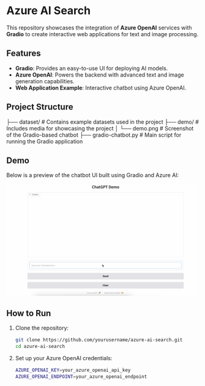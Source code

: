 # Azure AI Search

This repository showcases the integration of **Azure OpenAI** services with **Gradio** to create interactive web applications for text and image processing.

## Features
- **Gradio**: Provides an easy-to-use UI for deploying AI models.
- **Azure OpenAI**: Powers the backend with advanced text and image generation capabilities.
- **Web Application Example**: Interactive chatbot using Azure OpenAI.

## Project Structure
├── dataset/           # Contains example datasets used in the project
├── demo/              # Includes media for showcasing the project
│   └── demo.png       # Screenshot of the Gradio-based chatbot
├── gradio-chatbot.py  # Main script for running the Gradio application


## Demo
Below is a preview of the chatbot UI built using Gradio and Azure AI:

![Demo Screenshot](demo/demo.png)

## How to Run
1. Clone the repository:
   ```bash
   git clone https://github.com/yourusername/azure-ai-search.git
   cd azure-ai-search
   ```
   
2. Set up your Azure OpenAI credentials:

   ```bash
   AZURE_OPENAI_KEY=your_azure_openai_api_key
   AZURE_OPENAI_ENDPOINT=your_azure_openai_endpoint
   ```

